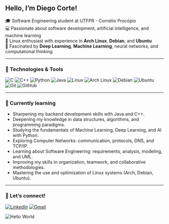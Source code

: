 ## Hello, I’m Diego Corte!

🎓 Software Engineering student at UTFPR - Cornélio Procópio  
💻 Passionate about software development, artificial intelligence, and machine learning  
🐧 Linux enthusiast with experience in **Arch Linux**, **Debian**, and **Ubuntu**  
🧠 Fascinated by **Deep Learning**, **Machine Learning**, neural networks, and computational thinking  

---

### 🚀 Technologies & Tools

![C](https://img.shields.io/badge/C-00599C?style=for-the-badge&logo=c&logoColor=white)
![C++](https://img.shields.io/badge/C++-00599C?style=for-the-badge&logo=cplusplus&logoColor=white)
![Python](https://img.shields.io/badge/Python-3776AB?style=for-the-badge&logo=python&logoColor=white)
![Java](https://img.shields.io/badge/Java-%23ED8B00.svg?style=for-the-badge&logo=openjdk&logoColor=white)
![Linux](https://img.shields.io/badge/Linux-FCC624?style=for-the-badge&logo=linux&logoColor=black)
![Arch Linux](https://img.shields.io/badge/Arch_Linux-1793D1?style=for-the-badge&logo=arch-linux&logoColor=white)
![Debian](https://img.shields.io/badge/Debian-A81D33?style=for-the-badge&logo=debian&logoColor=white)
![Ubuntu](https://img.shields.io/badge/Ubuntu-E95420?style=for-the-badge&logo=ubuntu&logoColor=white)
![Git](https://img.shields.io/badge/Git-F05032?style=for-the-badge&logo=git&logoColor=white)
![GitHub](https://img.shields.io/badge/GitHub-100000?style=for-the-badge&logo=github&logoColor=white)

---

### 🌱 Currently learning

- Sharpening my backend development skills with Java and C++.
- Deepening my knowledge in data structures, algorithms, and programming paradigms.
- Studying the fundamentals of Machine Learning, Deep Learning, and AI with Python.
- Exploring Computer Networks: communication, protocols, DNS, and TCP/IP.
- Learning about Software Engineering: requirements, analysis, modeling, and UML.
- Improving my skills in organization, teamwork, and collaborative methodologies.
- Mastering the use and optimization of Linux systems (Arch, Debian, Ubuntu).

---

### 🤝 Let’s connect!

[![LinkedIn](https://img.shields.io/badge/LinkedIn-0077B5?style=for-the-badge&logo=linkedin&logoColor=white)](https://www.linkedin.com/in/diego-corte/)
[![Gmail](https://img.shields.io/badge/Gmail-D14836?style=for-the-badge&logo=gmail&logoColor=white)](mailto:diegocorte1771@gmail.com)

![Hello World](./Hello%20World.gif)
